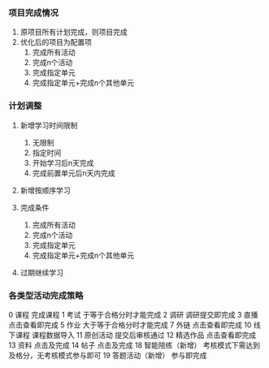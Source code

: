 ### 项目完成情况

1. 原项目所有计划完成，则项目完成
2. 优化后的项目为配置项
    1. 完成所有活动
    2. 完成n个活动
    3. 完成指定单元
    4. 完成指定单元+完成n个其他单元

### 计划调整

1. 新增学习时间限制
    1. 无限制
    2. 指定时间
    3. 开始学习后n天完成
    4. 完成前置单元后n天内完成
2. 新增按顺序学习
3. 完成条件
    1. 完成所有活动
    2. 完成n个活动
    3. 完成指定单元
    4. 完成指定单元+完成n个其他单元

4. 过期继续学习

### 各类型活动完成策略

0 课程 完成课程
1 考试 于等于合格分时才能完成
2 调研 调研提交即完成
3 直播 点击查看即完成
5 作业 大于等于合格分时才能完成
7 外链 点击查看即完成
10 线下课程 课程数据导入
11 原创活动 提交后审核通过
12 精选作品 点击查看即完成
13 资料 点击及完成
14 帖子 点击及完成
18 智能陪练（新增） 考核模式下需达到及格分，无考核模式参与即可
19 答题活动（新增） 参与即完成